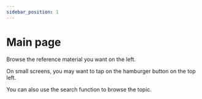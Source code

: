 ```yaml
---
sidebar_position: 1
---
```


# Main page

Browse the reference material you want on the left.

On small screens, you may want to tap on the hamburger button on the top left.

You can also use the search function to browse the topic.
